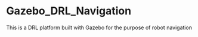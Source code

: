# Gazebo_DRL_Navigation
This is a DRL platform built with Gazebo for the purpose of robot navigation
